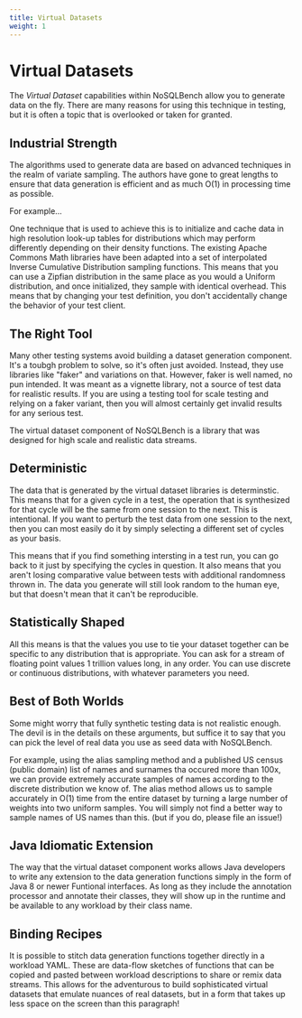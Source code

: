 ```yaml
---
title: Virtual Datasets
weight: 1
---
```


# Virtual Datasets

The _Virtual Dataset_ capabilities within NoSQLBench allow you to generate data on the fly. There are many reasons for
using this technique in testing, but it is often a topic that is overlooked or taken for granted.

## Industrial Strength

The algorithms used to generate data are based on advanced techniques in the realm of variate sampling. The authors have
gone to great lengths to ensure that data generation is efficient and as much O(1) in processing time as possible.

For example...

One technique that is used to achieve this is to initialize and cache data in high resolution look-up tables for
distributions which may perform differently depending on their density functions. The existing Apache Commons Math
libraries have been adapted into a set of interpolated Inverse Cumulative Distribution sampling functions. This means
that you can use a Zipfian distribution in the same place as you would a Uniform distribution, and once initialized,
they sample with identical overhead. This means that by changing your test definition, you don't accidentally change the
behavior of your test client.

## The Right Tool

Many other testing systems avoid building a dataset generation component. It's a toubgh problem to solve, so it's often
just avoided. Instead, they use libraries like "faker" and variations on that. However, faker is well named, no pun
intended. It was meant as a vignette library, not a source of test data for realistic results. If you are using a
testing tool for scale testing and relying on a faker variant, then you will almost certainly get invalid results for
any serious test.

The virtual dataset component of NoSQLBench is a library that was designed for high scale and realistic data streams.

## Deterministic

The data that is generated by the virtual dataset libraries is determinstic. This means that for a given cycle in a
test, the operation that is synthesized for that cycle will be the same from one session to the next. This is
intentional. If you want to perturb the test data from one session to the next, then you can most easily do it by simply
selecting a different set of cycles as your basis.

This means that if you find something intersting in a test run, you can go back to it just by specifying the cycles in
question. It also means that you aren't losing comparative value between tests with additional randomness thrown in. The
data you generate will still look random to the human eye, but that doesn't mean that it can't be reproducible.

## Statistically Shaped

All this means is that the values you use to tie your dataset together can be specific to any distribution that is
appropriate. You can ask for a stream of floating point values 1 trillion values long, in any order. You can use
discrete or continuous distributions, with whatever parameters you need.

## Best of Both Worlds

Some might worry that fully synthetic testing data is not realistic enough. The devil is in the details on these
arguments, but suffice it to say that you can pick the level of real data you use as seed data with NoSQLBench.

For example, using the alias sampling method and a published US census (public domain) list of names and surnames tha
occured more than 100x, we can provide extremely accurate samples of names according to the discrete distribution we
know of. The alias method allows us to sample accurately in O(1) time from the entire dataset by turning a large number
of weights into two uniform samples. You will simply not find a better way to sample names of US names than this. (but
if you do, please file an issue!)

## Java Idiomatic Extension

The way that the virtual dataset component works allows Java developers to write any extension to the data generation
functions simply in the form of Java 8 or newer Funtional interfaces. As long as they include the annotation processor
and annotate their classes, they will show up in the runtime and be available to any workload by their class name.

## Binding Recipes

It is possible to stitch data generation functions together directly in a workload YAML. These are data-flow sketches of
functions that can be copied and pasted between workload descriptions to share or remix data streams. This allows for
the adventurous to build sophisticated virtual datasets that emulate nuances of real datasets, but in a form that takes
up less space on the screen than this paragraph!

